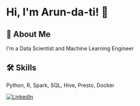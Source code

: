 
# Hi, I'm Arun-da-ti! 👋

  
## 🚀 About Me
I'm a Data Scientist and Machine Learning Engineer

  
## 🛠 Skills
Python, R, Spark, SQL, Hive, Presto, Docker
  
<a href="https://www.linkedin.com/in/sarkar1/">
  <img alt="LinkedIn" src="https://img.shields.io/badge/linkedin%20-%230077B5.svg?&style=for-the-badge&logo=linkedin&logoColor=white"/>
</a>
